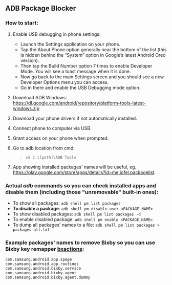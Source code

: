 ## ADB Package Blocker

### How to start:

1) Enable USB debugging in phone settings:
    - Launch the Settings application on your phone.
    - Tap the About Phone option generally near the bottom of the list (this is hidden behind the “System” option in Google’s latest Android Oreo version).
    - Then tap the Build Number option 7 times to enable Developer Mode. You will see a toast message when it is done.
    - Now go back to the main Settings screen and you should see a new Developer Options menu you can access.
    - Go in there and enable the USB Debugging mode option.

2) Download ADB
Windows: https://dl.google.com/android/repository/platform-tools-latest-windows.zip

3) Download your phone drivers if not automatically installed.

4) Connect phone to computer via USB.

5) Grant access on your phone when prompted.

6) Go to adb location from cmd: 
    > `cd C:\[path]\ADB Tools`

7) App showing installed packages' names will be useful, eg. https://play.google.com/store/apps/details?id=me.iofel.packagelist.

### Actual _adb_ commands so you can check installed apps and disable them (including those "unremovable" built-in ones):

- To show all packages: `adb shell pm list packages`
- **To disable a package**: `adb shell pm disable-user <PACKAGE_NAME>`
- To show disabled packages: `adb shell pm list packages -d`
- To enable disabled package: `adb shell pm enable <PACKAGE_NAME>`
- To dump all packages' names to a file: `adb shell pm list packages > packages-all.txt`

### Example packages' names to remove Bixby so you can use Bixby key remapper [bxactions](https://play.google.com/store/apps/details?id=com.jamworks.bxactions):
    com.samsung.android.app.spage
    com.samsung.android.app.routines
    com.samsung.android.bixby.service
    com.samsung.android.bixby.agent
    com.samsung.android.bixby.agent.dummy